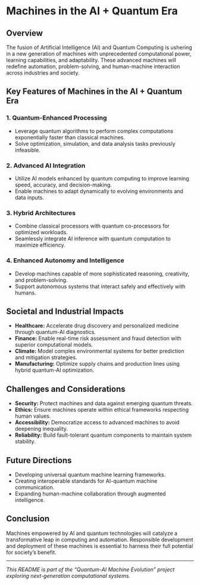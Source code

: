 # Machines in the AI + Quantum Era

## Overview

The fusion of Artificial Intelligence (AI) and Quantum Computing is ushering in a new generation of machines with unprecedented computational power, learning capabilities, and adaptability. These advanced machines will redefine automation, problem-solving, and human-machine interaction across industries and society.

## Key Features of Machines in the AI + Quantum Era

### 1. Quantum-Enhanced Processing
- Leverage quantum algorithms to perform complex computations exponentially faster than classical machines.
- Solve optimization, simulation, and data analysis tasks previously infeasible.

### 2. Advanced AI Integration
- Utilize AI models enhanced by quantum computing to improve learning speed, accuracy, and decision-making.
- Enable machines to adapt dynamically to evolving environments and data inputs.

### 3. Hybrid Architectures
- Combine classical processors with quantum co-processors for optimized workloads.
- Seamlessly integrate AI inference with quantum computation to maximize efficiency.

### 4. Enhanced Autonomy and Intelligence
- Develop machines capable of more sophisticated reasoning, creativity, and problem-solving.
- Support autonomous systems that interact safely and effectively with humans.

## Societal and Industrial Impacts

- **Healthcare:** Accelerate drug discovery and personalized medicine through quantum-AI diagnostics.
- **Finance:** Enable real-time risk assessment and fraud detection with superior computational models.
- **Climate:** Model complex environmental systems for better prediction and mitigation strategies.
- **Manufacturing:** Optimize supply chains and production lines using hybrid quantum-AI optimization.

## Challenges and Considerations

- **Security:** Protect machines and data against emerging quantum threats.
- **Ethics:** Ensure machines operate within ethical frameworks respecting human values.
- **Accessibility:** Democratize access to advanced machines to avoid deepening inequality.
- **Reliability:** Build fault-tolerant quantum components to maintain system stability.

## Future Directions

- Developing universal quantum machine learning frameworks.
- Creating interoperable standards for AI-quantum machine communication.
- Expanding human-machine collaboration through augmented intelligence.

## Conclusion

Machines empowered by AI and quantum technologies will catalyze a transformative leap in computing and automation. Responsible development and deployment of these machines is essential to harness their full potential for society’s benefit.

---

*This README is part of the “Quantum-AI Machine Evolution” project exploring next-generation computational systems.*
